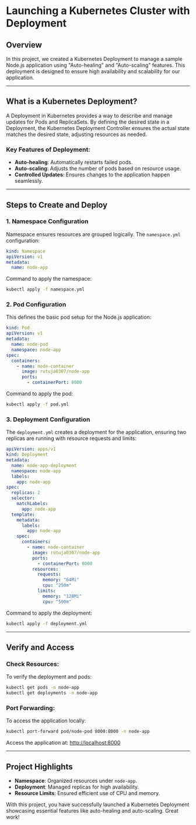 # Launching a Kubernetes Cluster with Deployment

## Overview
In this project, we created a Kubernetes Deployment to manage a sample Node.js application using "Auto-healing" and "Auto-scaling" features. This deployment is designed to ensure high availability and scalability for our application.

---

## What is a Kubernetes Deployment?
A Deployment in Kubernetes provides a way to describe and manage updates for Pods and ReplicaSets. By defining the desired state in a Deployment, the Kubernetes Deployment Controller ensures the actual state matches the desired state, adjusting resources as needed.

### Key Features of Deployment:
- **Auto-healing**: Automatically restarts failed pods.
- **Auto-scaling**: Adjusts the number of pods based on resource usage.
- **Controlled Updates**: Ensures changes to the application happen seamlessly.

---

## Steps to Create and Deploy

### 1. Namespace Configuration
Namespace ensures resources are grouped logically. The `namespace.yml` configuration:
```yaml
kind: Namespace
apiVersion: v1
metadata:
  name: node-app
```
Command to apply the namespace:
```bash
kubectl apply -f namespace.yml
```

### 2. Pod Configuration
This defines the basic pod setup for the Node.js application:
```yaml
kind: Pod
apiVersion: v1
metadata:
  name: node-pod
  namespace: node-app
spec:
  containers:
    - name: node-container
      image: rutuja0307/node-app
      ports:
        - containerPort: 8000
```
Command to apply the pod:
```bash
kubectl apply -f pod.yml
```

### 3. Deployment Configuration
The `deployment.yml` creates a deployment for the application, ensuring two replicas are running with resource requests and limits:
```yaml
apiVersion: apps/v1
kind: Deployment
metadata:
  name: node-app-deployment
  namespace: node-app
  labels:
    app: node-app
spec:
  replicas: 2
  selector:
    matchLabels:
      app: node-app
  template:
    metadata:
      labels:
        app: node-app
    spec:
      containers:
        - name: node-container
          image: rutuja0307/node-app
          ports:
            - containerPort: 8000
          resources:
            requests:
              memory: "64Mi"
              cpu: "250m"
            limits:
              memory: "128Mi"
              cpu: "500m"
```
Command to apply the deployment:
```bash
kubectl apply -f deployment.yml
```

---

## Verify and Access
### Check Resources:
To verify the deployment and pods:
```bash
kubectl get pods -n node-app
kubectl get deployments -n node-app
```

### Port Forwarding:
To access the application locally:
```bash
kubectl port-forward pod/node-pod 8000:8000 -n node-app
```
Access the application at: [http://localhost:8000](http://localhost:8000)

---

## Project Highlights
- **Namespace**: Organized resources under `node-app`.
- **Deployment**: Managed replicas for high availability.
- **Resource Limits**: Ensured efficient use of CPU and memory.

With this project, you have successfully launched a Kubernetes Deployment showcasing essential features like auto-healing and auto-scaling. Great work!


